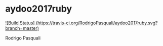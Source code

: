 # aydoo2017ruby

[![Build Status] (https://travis-ci.org/RodrigoPasquali/aydoo2017ruby.svg?branch=master)](https://travis-ci/RodrigoPasquali/aydoo2017ruby)

Rodrigo Pasquali
